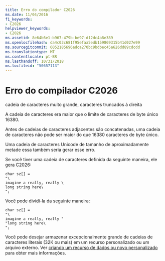 ```yaml
---
title: Erro do compilador C2026
ms.date: 11/04/2016
f1_keywords:
- C2026
helpviewer_keywords:
- C2026
ms.assetid: 8e64b6e1-b967-479b-be97-d12dc4a8e389
ms.openlocfilehash: da4c03c681f95efaa5edb159869315b41d027e99
ms.sourcegitcommit: 6052185696adca270bc9bdbec45a626dd89cdcdd
ms.translationtype: MT
ms.contentlocale: pt-BR
ms.lasthandoff: 10/31/2018
ms.locfileid: "50657113"
---
```

# <a name="compiler-error-c2026"></a>Erro do compilador C2026

cadeia de caracteres muito grande, caracteres truncados à direita

A cadeia de caracteres era maior que o limite de caracteres de byte único 16380.

Antes de cadeias de caracteres adjacentes são concatenadas, uma cadeia de caracteres não pode ser maior do que 16380 caracteres de byte único.

Uma cadeia de caracteres Unicode de tamanho de aproximadamente metade essa também seria gerar esse erro.

Se você tiver uma cadeia de caracteres definida da seguinte maneira, ele gera C2026:

```
char sz[] =
"\
imagine a really, really \
long string here\
";
```

Você pode dividi-la da seguinte maneira:

```
char sz[] =
"\
imagine a really, really "
"long string here\
";
```

Você pode desejar armazenar excepcionalmente grande de cadeias de caracteres literais (32K ou mais) em um recurso personalizado ou um arquivo externo. Ver [criando um recurso de dados ou novo personalizado](../../windows/creating-a-new-custom-or-data-resource.md) para obter mais informações.